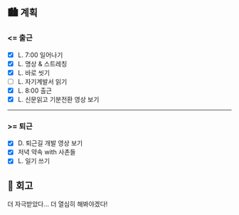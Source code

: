 ## 🏙️ 계획

### <= 출근

- [x] L. 7:00 일어나기
- [x] L. 명상 & 스트레칭
- [x] L. 바로 씻기
- [ ] L. 자기계발서 읽기
- [x] L. 8:00 출근
- [x] L. 신문읽고 기분전환 영상 보기

---

### >= 퇴근

- [x] D. 퇴근길 개발 영상 보기
- [x] 저녁 약속 with 사촌들
- [x] L. 일기 쓰기

## 🌆 회고

더 자극받았다... 더 열심히 해봐야겠다!